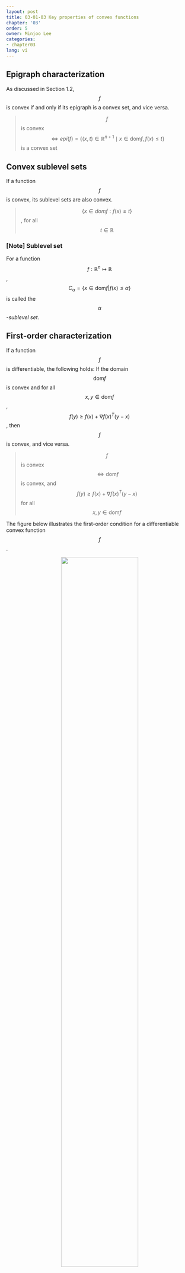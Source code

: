 ```yaml
---
layout: post
title: 03-01-03 Key properties of convex functions
chapter: '03'
order: 5
owner: Minjoo Lee
categories:
- chapter03
lang: vi
---
```

## Epigraph characterization
As discussed in Section 1.2, $$f$$ is convex if and only if its epigraph is a convex set, and vice versa.

> $$f$$ is convex $$\iff epi(f) = \{(x,t) \in \mathbb{R}^{n+1} \mid x \in \text{dom} f, f(x) \le t \}$$ is a convex set

## Convex sublevel sets
If a function $$f$$ is convex, its sublevel sets are also convex.

> $$\{x \in dom f: f(x) \leq t\}$$, for all $$t \in \mathbb{R}$$

### [Note] Sublevel set
For a function $$f:\mathbb{R}^n \mapsto \mathbb{R}$$, $$C_\alpha = \{x \in \text{dom} f | f(x) \leq \alpha\}$$ is called the *$$\alpha$$-sublevel set*.

## First-order characterization
If a function $$f$$ is differentiable, the following holds:
If the domain $$\text{dom} f$$ is convex and for all $$x, y \in \text{dom} f$$, $$f(y) \geq f(x) +\nabla f(x)^T(y-x)$$, then $$f$$ is convex, and vice versa.

> $$f$$ is convex $$\iff \text{dom}f$$ is convex, and $$f(y) \geq f(x) +\nabla f(x)^T(y-x)$$ for all $$x,y \in \text{dom} f$$

The figure below illustrates the first-order condition for a differentiable convex function $$f$$.

<figure class="image" style="align: center;">
<p align="center">
 <img src="{{ site.baseurl }}/img/chapter_img/chapter03/1st_order_condition.png" alt="" width="70%" height="70%">
 <figcaption style="text-align: center;">[Fig1] Convex Function [1]</figcaption>
</p>
</figure>

## Second-order characterization
If a function $$f$$ is twice differentiable, it has the following property:

- If the second derivative $$\nabla^2f(x)$$ is positive semidefinite for all $$x \in \text{dom} f$$ and $$\text{dom} f$$ is convex, then $$f$$ is convex, and vice versa.
> $$f$$ is convex $$\iff \nabla^2f(x) \succeq 0$$ for all $$x \in \text{dom} f, \text{dom} f$$: convex

- If the second derivative $$\nabla^2f(x)$$ is positive definite for all $$x \in \text{dom} f$$, then $$f$$ is strictly convex.
> if $$\nabla^2f(x) \succ 0$$ for all $$x \in \text{dom} f$$, then $$f$$ is strictly convex

- In other words, the curvature is always nonnegative.


## Jensen's inequality
Let $$f$$ be a convex function and $$w_1, ..., w_n$$ be positive weights such that $$\sum_{i=1}^{n} w_i = 1$$. Then, the following inequality holds:

$$\sum_{i=1}^{n} w_i f(x_i) ≥ f \left ( \sum_{i=1}^{n} w_i x_i \right )$$<br><br>


If a function $$f$$ is convex, it satisfies the following inequality:
>$$f(tx_1 + (1 − t)x_2) \le tf(x_1) + (1 − t)f(x_2) \text{ for } 0 \le t \le 1 $$

>*Extension*:<br>
>$$X$$ is a random variable supported on $$\text{dom } f$$, then $$f(E[X]) \le E[f(X)]$$

<figure class="image" style="align: center;">
<p align="center">
 <img src="{{ site.baseurl }}/img/chapter_img/chapter03/jensen_inequality.png" alt="" width="70%" height="70%">
 <figcaption style="text-align: center;">[Fig2] Jensen's Inequality [2]</figcaption>
</p>
</figure>
